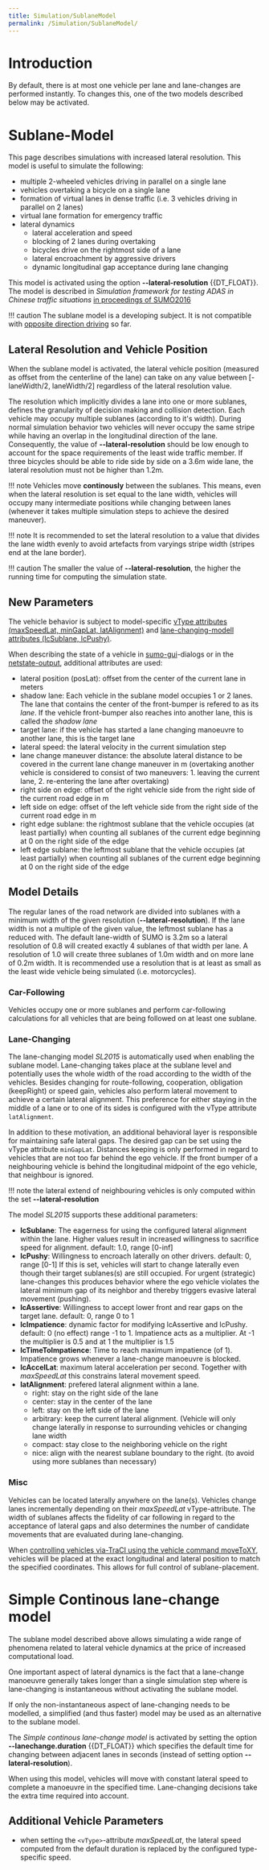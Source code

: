 ```yaml
---
title: Simulation/SublaneModel
permalink: /Simulation/SublaneModel/
---
```


# Introduction

By default, there is at most one vehicle per lane and lane-changes are
performed instantly. To changes this, one of the two models described
below may be activated.

# Sublane-Model

This page describes simulations with increased lateral resolution. This
model is useful to simulate the following:

- multiple 2-wheeled vehicles driving in parallel on a single lane
- vehicles overtaking a bicycle on a single lane
- formation of virtual lanes in dense traffic (i.e. 3 vehicles driving
in parallel on 2 lanes)
- virtual lane formation for emergency traffic
- lateral dynamics
  - lateral acceleration and speed
  - blocking of 2 lanes during overtaking
  - bicycles drive on the rightmost side of a lane
  - lateral encroachment by aggressive drivers
  - dynamic longitudinal gap acceptance during lane changing

This model is activated using the option **--lateral-resolution** {{DT_FLOAT}}. The model is described in
*Simulation framework for testing ADAS in Chinese traffic situations*
[in proceedings of
SUMO2016](http://elib.dlr.de/106342/1/SUMOconference_proceedings_2016.pdf)

!!! caution
    The sublane model is a developing subject. It is not compatible with [opposite direction driving](../Simulation/OppositeDirectionDriving.md) so far.

## Lateral Resolution and Vehicle Position
When the sublane model is activated, the lateral vehicle position (measured as offset from the centerline of the lane) can take on any value between [-laneWidth/2, laneWidth/2] regardless of the lateral resolution value.

The resolution which implicitly divides a lane into one or more sublanes, defines the granularity of decision making and collision detection. Each vehicle may occupy multiple sublanes (according to it's width).
During normal simulation behavior two vehicles will never occupy the same stripe while having an overlap in the longitudinal direction of the lane. Consequently, the value of **--lateral-resolution** should be low enough to account for the space requirements of the least wide traffic member.
If three bicycles should be able to ride side by side on a 3.6m wide lane, the lateral resolution must not be higher than 1.2m.

!!! note
    Vehicles move **continously** between the sublanes. This means, even when the lateral resolution is set equal to the lane width, vehicles will occupy many intermediate positions while changing between lanes (whenever it takes multiple simulation steps to achieve the desired maneuver).

!!! note
    It is recommended to set the lateral resolution to a value that divides the lane width evenly to avoid artefacts from varyings stripe width (stripes end at the lane border).

!!! caution
    The smaller the value of **--lateral-resolution**, the higher the running time for computing the simulation state.

## New Parameters

The vehicle behavior is subject to model-specific [vType attributes
(maxSpeedLat, minGapLat,
latAlignment)](../Definition_of_Vehicles,_Vehicle_Types,_and_Routes.md#vehicle_types)
and [lane-changing-modell attributes (lcSublane,
lcPushy)](../Definition_of_Vehicles,_Vehicle_Types,_and_Routes.md#lane-changing_models).

When describing the state of a vehicle in
[sumo-gui](../sumo-gui.md)-dialogs or in the
[netstate-output](../Simulation/Output/RawDump.md), additional
attributes are used:

- lateral position (posLat): offset from the center of the current
  lane in meters
- shadow lane: Each vehicle in the sublane model occupies 1 or 2
  lanes. The lane that contains the center of the
  front-bumper is refered to as its *lane*. If the vehicle
  front-bumper also reaches into another lane, this is called the
  *shadow lane*
- target lane: if the vehicle has started a lane changing manoeuvre to
  another lane, this is the target lane
- lateral speed: the lateral velocity in the current simulation step
- lane change maneuver distance: the absolute lateral distance to be
  covered in the current lane change maneuver in m (overtaking another
  vehicle is considered to consist of two maneuvers: 1. leaving the
  current lane, 2. re-entering the lane after overtaking)
- right side on edge: offset of the right vehicle side from the right
  side of the current road edge in m
- left side on edge: offset of the left vehicle side from the right
  side of the current road edge in m
- right edge sublane: the rightmost sublane that the vehicle occupies
  (at least partially) when counting all sublanes of the current edge
  beginning at 0 on the right side of the edge
- left edge sublane: the leftmost sublane that the vehicle occupies
  (at least partially) when counting all sublanes of the current edge
  beginning at 0 on the right side of the edge

## Model Details

The regular lanes of the road network are divided into sublanes with a
minimum width of the given resolution (**--lateral-resolution**). If the lane width is not a
multiple of the given value, the leftmost sublane has a reduced with.
The default lane-width of SUMO is 3.2m so a lateral resolution of 0.8
will created exactly 4 sublanes of that width per lane. A resolution of
1.0 will create three sublanes of 1.0m width and on more lane of 0.2m
width. It is recommended use a resolution that is at least as small as
the least wide vehicle being simulated (i.e. motorcycles).

### Car-Following

Vehicles occupy one or more sublanes and perform car-following
calculations for all vehicles that are being followed on at least one
sublane.

### Lane-Changing

The lane-changing model *SL2015* is automatically used when enabling the
sublane model. Lane-changing takes place at the sublane level and
potentially uses the whole width of the road according to the width of
the vehicles. Besides changing for route-following, cooperation,
obligation (keepRight) or speed gain, vehicles also perform lateral
movement to achieve a certain lateral alignment. This preference for
either staying in the middle of a lane or to one of its sides is
configured with the vType attribute `latAlignment`.

In addition to these motivation, an additional behavioral layer is
responsible for maintaining safe lateral gaps. The desired gap can be
set using the vType attribute `minGapLat`. Distances keeping is only performed in
regard to vehicles that are not too far behind the ego vehicle. If the
front bumper of a neighbouring vehicle is behind the longitudinal
midpoint of the ego vehicle, that neighbour is ignored.

!!! note
    the lateral extend of neighbouring vehicles is only computed within the set **--lateral-resolution**

The model *SL2015* supports these additional parameters:

- **lcSublane**: The eagerness for using the configured lateral
alignment within the lane. Higher values result in increased
willingness to sacrifice speed for alignment. default: 1.0, range
\[0-inf\]
- **lcPushy**: Willingness to encroach laterally on other drivers.
default: 0, range \[0-1\] If this is set, vehicles will start to
change laterally even though their target sublanes(s) are still
occupied. For urgent (strategic) lane-changes this produces behavior
where the ego vehicle violates the lateral minimum gap of its
neighbor and thereby triggers evasive lateral movement (pushing).
- **lcAssertive**: Willingness to accept lower front and rear gaps on
the target lane. default: 0, range 0 to 1
- **lcImpatience**: dynamic factor for modifying lcAssertive and
lcPushy. default: 0 (no effect) range -1 to 1. Impatience acts as a
multiplier. At -1 the multiplier is 0.5 and at 1 the multiplier is
1.5
- **lcTimeToImpatience**: Time to reach maximum impatience (of 1).
Impatience grows whenever a lane-change manoeuvre is blocked.
- **lcAccelLat**: maximum lateral acceleration per second. Together
with *maxSpeedLat* this constrains lateral movement speed.
- **latAlignment**: prefered lateral alignment within a lane.
  - right: stay on the right side of the lane
  - center: stay in the center of the lane
  - left: stay on the left side of the lane
  - arbitrary: keep the current lateral alignment. (Vehicle will
    only change laterally in response to surrounding vehicles or
    changing lane width
  - compact: stay close to the neighboring vehicle on the right
  - nice: align with the nearest sublane boundary to the right. (to
    avoid using more sublanes than necessary)

### Misc

Vehicles can be located laterally anywhere on the lane(s). Vehicles
change lanes incrementally depending on their *maxSpeedLat*
vType-attribute. The width of sublanes affects the fidelity of car
following in regard to the acceptance of lateral gaps and also
determines the number of candidate movements that are evaluated during
lane-changing.

When [controlling vehicles via-TraCI using the vehicle command
moveToXY](../TraCI/Change_Vehicle_State.md#move_to_xy_0xb4),
vehicles will be placed at the exact longitudinal and lateral position
to match the specified coordinates. This allows for full control of
sublane-placement.

# Simple Continous lane-change model

The sublane model described above allows simulating a wide range of
phenomena related to lateral vehicle dynamics at the price of increased
computational load.

One important aspect of lateral dynamics is the fact that a lane-change
manoeuvre generally takes longer than a single simulation step where is
lane-changing is instantaneous without activating the sublane model.

If only the non-instantaneous aspect of lane-changing needs to be
modelled, a simplified (and thus faster) model may be used as an
alternative to the sublane model.

The *Simple continous lane-change model* is activated by setting the
option **--lanechange.duration** {{DT_FLOAT}} which specifies the default time for changing between adjacent
lanes in seconds (instead of setting option **--lateral-resolution**).

When using this model, vehicles will move with constant lateral speed to
complete a manoeuvre in the specified time. Lane-changing decisions take
the extra time required into account.

## Additional Vehicle Parameters

- when setting the `<vType>`-attribute *maxSpeedLat*, the lateral speed
  computed from the default duration is replaced by the configured
  type-specific speed.
